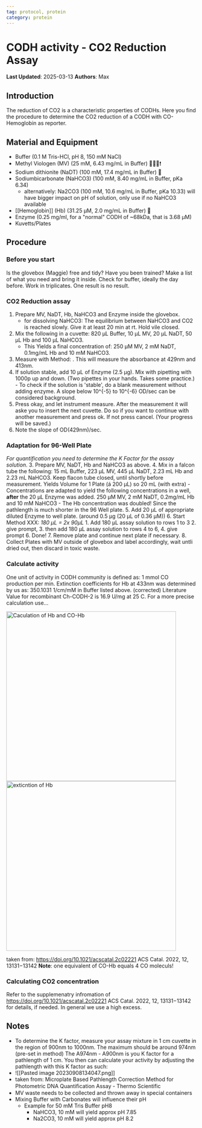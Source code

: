 ```yaml
---
tag: protocol, protein
category: protein
---
```

# CODH activity - CO2 Reduction Assay

**Last Updated**: 2025-03-13
**Authors**: Max

## Introduction
The reduction of CO2 is a characteristic properties of CODHs. Here you find the procedure to determine the CO2 reduction of a CODH with CO-Hemoglobin as reporter.

## Material and Equipment

- Buffer (0.1 M Tris-HCl, pH 8, 150 mM NaCl)
- Methyl Viologen (MV) (25 mM, 6.43 mg/mL in Buffer) 🥼🥽🧤❗
- Sodium dithionite (NaDT) (100 mM, 17.4 mg/mL in Buffer) 🥽
- Sodiumbicarbonate (NaHCO3) (100 mM, 8.40 mg/mL in Buffer, pKa 6.34)
	- alternatively: Na2CO3 (100 mM, 10.6 mg/mL in Buffer, pKa 10.33) will have bigger impact on pH of solution, only use if no NaHCO3 available
- [[Hemoglobin]] (Hb) (31.25 µM, 2.0 mg/mL in Buffer) 🧤
- Enzyme (0.25 mg/ml, for a "normal" CODH of ~68kDa, that is 3.68 µM)
- Kuvetts/Plates

## Procedure

### Before you start
Is the glovebox (Maggie) free and tidy? Have you been trained?
Make a list of what you need and bring it inside.
Check for buffer, ideally the day before.
Work in triplicates. One result is no result.

### CO2 Reduction assay
1. Prepare MV, NaDT, Hb, NaHCO3 and Enzyme inside the glovebox.
	- for dissolving NaHCO3: The equilibrium between NaHCO3 and CO2 is reached slowly. Give it at least 20 min at rt. Hold vile closed.
2. Mix the following in a cuvette: 820 µL Buffer, 10 µL MV, 20 µL NaDT, 50 µL Hb and 100 µL NaHCO3.
	- This Yields a final concentration of: 250 µM MV, 2 mM NaDT, 0.1mg/mL Hb and 10 mM NaHCO3.
3. Measure with Method:                        . This will measure the absorbance at 429nm and 413nm.
4. If solution stable, add 10 µL of Enzyme (2.5 µg). Mix with pipetting with 1000p up and down. (Two pipettes in your hands. Takes some practice.)
		- To check if the solution is 'stable', do a blank measurement without adding enzyme. A slope below 10^{-5} to 10^{-6} OD/sec can be considered background.
1. Press okay, and let instrument measure. After the measurement it will aske you to insert the next cuvette. Do so if you want to continue with another measurement and press ok. If not press cancel. (Your progress will be saved.)
2. Note the slope of OD(429nm)/sec.

### Adaptation for 96-Well Plate
*For quantification you need to determine the K Factor for the assay solution.*
3. Prepare MV, NaDT, Hb and NaHCO3 as above.
4. Mix in a falcon tube the following:  15 mL Buffer, 223 µL MV, 445 µL NaDT, 2.23 mL Hb and 2.23 mL NaHCO3. Keep flacon tube closed, until shortly before measurement. Yields Volume for 1 Plate (á 200 µL) so 20 mL (with extra)
	- Concentrations are adapted to yield the following concentrations in a well, **after** the 20 µL Enzyme was added. 250 µM MV, 2 mM NaDT, 0.2mg/mL Hb and 10 mM NaHCO3
	- The Hb concentration was doubled! Since the pathlength is much shorter in the 96 Well plate.
5. Add 20 µL of appropriate diluted Enzyme to well plate. (around 0.5 µg (20 µL of 0.36 µM))
6. Start Method XXX: *180 µL = 2x 90µL*
	1. Add 180 µL assay solution to rows 1 to 3 
	2. give prompt, 
	3. then add 180 µL assay solution to rows 4 to 6, 
	4. give prompt
	6. Done!
7. Remove plate and continue next plate if necessary.
8. Collect Plates with MV outside of glovebox and label accordingly, wait untli dried out, then discard in toxic waste.

### Calculate activity
One unit of activity in CODH community is defined as: 1 mmol CO production per min. Extinction coefficients for Hb at 433nm was determined by us as: 350.1031 1/cm/mM in Buffer listed above. (corrected)
Literature Value for recombinant Ch-CODH-2 is 16.9 U/mg at 25 C.
For a more precise calculation use... 

<img src="C:\Users\maxbo565\Documents\Obsidian\UU Vault\01 Figures\Pasted image 20221118141845.png" alt="Caculation of Hb and CO-Hb" width="450"/> 

<img src="C:\Users\maxbo565\Documents\Obsidian\UU Vault\01 Figures\Pasted image 20221118141938.png" alt="exticntion of Hb" width="450"/> 

taken from: https://doi.org/10.1021/acscatal.2c02221
ACS Catal. 2022, 12, 13131−13142
**Note**: one equivalent of CO-Hb equals 4 CO moleculs!

### Calculating CO2 concentration 
Refer to the supplemenatry infromation of https://doi.org/10.1021/acscatal.2c02221 ACS Catal. 2022, 12, 13131−13142 for details, if needed. In general we use a high excess.
## Notes
- To determine the K factor, measure your assay mixture in 1 cm cuvette in the region of 900nm to 1000nm. The maximum should be around 974nm (pre-set in method) The A974nm - A900nm is you K factor for a pathlength of 1 cm. You then can calculate your activity by adjusting the pathlength with this K factor as such:
- ![[Pasted image 20230908134047.png]]
- taken from: Microplate Based Pathlength Correction Method for Photometric DNA Quantiﬁcation Assay - Thermo Scientific
- MV waste needs to be collected and thrown away in special containers
- Mixing Buffer with Carbonates will influence their pH
	- Example for 50 mM Tris Buffer pH8
		- NaHCO3, 10 mM will yield approx pH 7.85
		- Na2CO3, 10 mM will yield approx pH 8.2